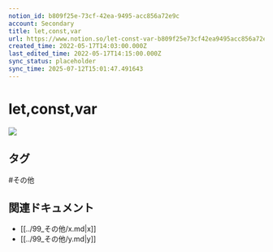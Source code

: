 ```yaml
---
notion_id: b809f25e-73cf-42ea-9495-acc856a72e9c
account: Secondary
title: let,const,var
url: https://www.notion.so/let-const-var-b809f25e73cf42ea9495acc856a72e9c
created_time: 2022-05-17T14:03:00.000Z
last_edited_time: 2022-05-17T14:15:00.000Z
sync_status: placeholder
sync_time: 2025-07-12T15:01:47.491643
---
```

# let,const,var

![](https://prod-files-secure.s3.us-west-2.amazonaws.com/d58fe38c-a9d4-4466-aed9-85604b7b2c6d/618d5a7c-e6ec-4431-9e92-a32071dcc23f/Untitled.png?X-Amz-Algorithm=AWS4-HMAC-SHA256&X-Amz-Content-Sha256=UNSIGNED-PAYLOAD&X-Amz-Credential=ASIAZI2LB466T6MTANMQ%2F20250719%2Fus-west-2%2Fs3%2Faws4_request&X-Amz-Date=20250719T061425Z&X-Amz-Expires=3600&X-Amz-Security-Token=IQoJb3JpZ2luX2VjEIX%2F%2F%2F%2F%2F%2F%2F%2F%2F%2FwEaCXVzLXdlc3QtMiJGMEQCICuFnBuOmKZnWiOzqHjdc%2BYIq%2BPWkoV6gcyHbsHu7WhXAiAGuIcx9HByIJbQ7RsoRLu2uSa9AmvBe1ssOABDlPE96yqIBAie%2F%2F%2F%2F%2F%2F%2F%2F%2F%2F8BEAAaDDYzNzQyMzE4MzgwNSIMEkXG9ktRRUBvLG6IKtwDPZBn9uoQFRtTe0HXXV3PFqubPVtXJkyCUDoOj%2BcUcvAx%2FAsFdf%2Bq%2FT9DGqBIS7jMvCYcArikeJ7K9%2BqXpMPr6Rda8memILRlXKqKmhQaZQ9Mrz5g%2BUsgi1buKi%2Bx7mfO%2F3rt5oSljk787g%2FTv2hONUwNABIkbie%2FrA5OGm30so6CU40jb9DrYBNlQjozgKTv6%2FWiONVeJXtkgK4PCJilbeePZBG38MmPNkEEWIzqE9BteRtnO27ZWXHhrmQxD%2BV1UQ5aS70n8qf2ZwVndHhxQI3B7l3bBMFEDP8VAtBEIgrRsKqF2qfxkLPLs4w7lsGMLr5Lmgh%2Ft00Ka8PToi0wJYa4joY0DH6LSm2jbQfhs%2FptrzfvdjfaIABBLwBk8%2BMw7UIrCJj7ogxW6JGRPFHjsX4hRtQJfxHXWyBcxQr7Z0uK5mqgCEW%2BAWuK%2FzoKuSHpct%2B4%2FkJFufQ9F5u8mkDnz4o%2FGRdhI1kdqZLbL15HuNvsDMuYL3eU5gQPz552hdFe%2BwJqjOahNN%2B16Jx8TCcKr4H7GmRLTFF%2BvHXbed3yjzksyowMubNwEgZvz1UMLNm3SfDPmWMfBJWoqpu200aNmNay25G62Cdshv9OIMgKcLUAfxCF0GY2WriivY0wgMXswwY6pgFDOAGoC1yWh0zn7uKrwJFlK%2FVsYJPFdXVKomweEJciu5RsKwuMUo1fP2q4KeXduPKeafbgepV2I%2Fjd7gGTPYEe8GX61yoH0VBp3JQ13PvzcRZoC1PWDTs%2F6sHh%2Fpd3GxvUhkKaOTuFwrUc5lAO4tbNLTQ6EaZTT6wUIEZ2ypYxFUPisY%2F09ZIHgOfZnLeBf909h%2BjuK3%2F7ky0Cngepzw%2B87YPokt1D&X-Amz-Signature=bbeb9d6458cd86d5309bc6a1ce7def00f999a27bd58095486f0e4d0d11186933&X-Amz-SignedHeaders=host&x-amz-checksum-mode=ENABLED&x-id=GetObject)

## タグ

#その他 

## 関連ドキュメント

- [[../99_その他/x.md|x]]
- [[../99_その他/y.md|y]]

